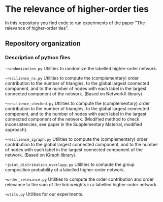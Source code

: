 # The relevance of higher-order ties

In this repository you find code to run experiments of the paper "The relevance of higher-order ties". 



## Repository organization


### Description of python files

-`randomization.py`
Utilities to randomize the labelled higher-order network.

-`resilience_nx.py`
Utilities to compute the (complementary) order contribution to the number of triangles, to the global largest connected component, and to the number of nodes with each label in the largest connected component of the network.
(Based on NetworkX library)

-`resilience_checked.py`
Utilities to compute the (complementary) order contribution to the number of triangles, to the global largest connected component, and to the number of nodes with each label in the largest connected component of the network.
(Modified method to check inconsistencies, see paper in the Supplementary Material, modified approach).

-`resilience_igraph.py`
Utilities to compute the (complementary) order contribution to the global largest connected component, and to the number of nodes with each label in the largest connected component of the network.
(Based on iGraph library).

-`joint_distribution_overlapp.py`
Utilities to compute the group composition probability of a labelled higher-order network.

-`order_relevance.py`
Utilities to compute the order contribution and order relevance to the sum of the link weights in a labelled higher-order network.

-`utils.py`
Utilities for our experiments.



